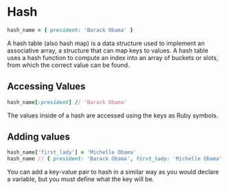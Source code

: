 # Hash

```ruby
hash_name = { president: 'Barack Obama' }
```

A hash table (also hash map) is a data structure used to implement an
associative array, a structure that can map keys to values. A hash table uses
a hash function to compute an index into an array of buckets or slots, from
which the correct value can be found.

## Accessing Values

```ruby
hash_name[:president] // 'Barack Obama'
```

The values inside of a hash are accessed using the keys as Ruby symbols.

## Adding values

```ruby
hash_name['first_lady'] = 'Michelle Obama'
hash_name // { president: 'Barack Obama', first_lady: 'Michelle Obama' }
```

You can add a key-value pair to hash in a similar way as you would declare a
variable, but you must define what the key will be.
